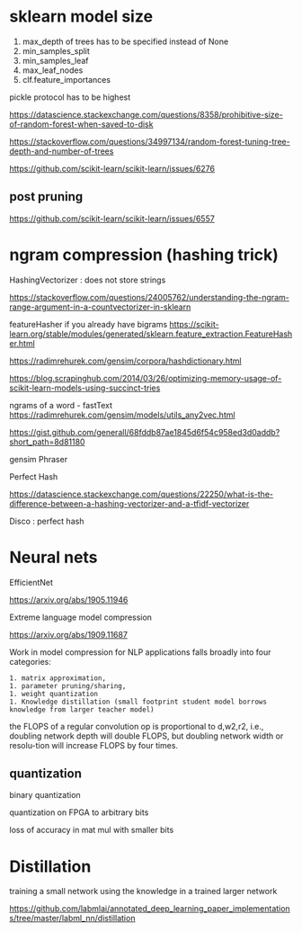 
# sklearn model size

1. max_depth of trees has to be specified instead of None
1. min_samples_split
1. min_samples_leaf
1. max_leaf_nodes
1. clf.feature_importances

pickle protocol has to be highest

https://datascience.stackexchange.com/questions/8358/prohibitive-size-of-random-forest-when-saved-to-disk

https://stackoverflow.com/questions/34997134/random-forest-tuning-tree-depth-and-number-of-trees

https://github.com/scikit-learn/scikit-learn/issues/6276

## post pruning

https://github.com/scikit-learn/scikit-learn/issues/6557

# ngram compression (hashing trick)

HashingVectorizer : does not store strings

https://stackoverflow.com/questions/24005762/understanding-the-ngram-range-argument-in-a-countvectorizer-in-sklearn

featureHasher if you already have bigrams
https://scikit-learn.org/stable/modules/generated/sklearn.feature_extraction.FeatureHasher.html

https://radimrehurek.com/gensim/corpora/hashdictionary.html

https://blog.scrapinghub.com/2014/03/26/optimizing-memory-usage-of-scikit-learn-models-using-succinct-tries

ngrams of a word - fastText
https://radimrehurek.com/gensim/models/utils_any2vec.html

https://gist.github.com/generall/68fddb87ae1845d6f54c958ed3d0addb?short_path=8d81180

gensim Phraser

Perfect Hash

https://datascience.stackexchange.com/questions/22250/what-is-the-difference-between-a-hashing-vectorizer-and-a-tfidf-vectorizer

Disco : perfect hash

# Neural nets


EfficientNet

https://arxiv.org/abs/1905.11946

Extreme language model compression

https://arxiv.org/abs/1909.11687

Work in model compression for NLP applications falls broadly into four categories:

    1. matrix approximation,
    1. parameter pruning/sharing,
    1. weight quantization
    1. Knowledge distillation (small footprint student model borrows knowledge from larger teacher model)


the FLOPS of a regular convolution op is proportional to d,w2,r2, i.e., doubling network depth will double FLOPS, but doubling network width or resolu-tion will increase FLOPS by four times.

## quantization

binary quantization

quantization on FPGA to arbitrary bits

loss of accuracy in mat mul with smaller bits

# Distillation

training a small network using the knowledge in a trained larger network

https://github.com/labmlai/annotated_deep_learning_paper_implementations/tree/master/labml_nn/distillation
